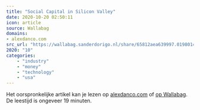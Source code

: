 ```yaml
---
title: "Social Capital in Silicon Valley"
date: 2020-10-20 02:50:11
icon: article
source: Wallabag
domains:
- alexdanco.com
src_url: "https://wallabag.sanderdorigo.nl/share/65812aea639997.01980140"
2020: "10"
categories:
    - "industry"
    - "money"
    - "technology"
    - "usa"
---
```

Het oorspronkelijke artikel kan je lezen op [alexdanco.com](https://alexdanco.com/2020/01/23/social-capital-in-silicon-valley/) of [op Wallabag](https://wallabag.sanderdorigo.nl/share/65812aea639997.01980140). De leestijd is ongeveer 19 minuten.